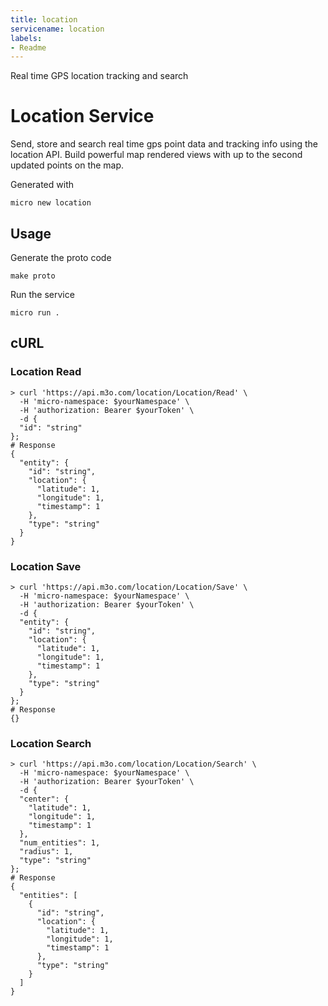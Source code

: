 ```yaml
---
title: location
servicename: location
labels: 
- Readme
---
```

Real time GPS location tracking and search

# Location Service

Send, store and search real time gps point data and tracking info using the location API. 
Build powerful map rendered views with up to the second updated points on the map.

Generated with

```
micro new location
```

## Usage

Generate the proto code

```
make proto
```

Run the service

```
micro run .
```

## cURL


### Location Read
<!-- We use the request body description here as endpoint descriptions are not
being lifted correctly from the proto by the openapi spec generator -->

```shell
> curl 'https://api.m3o.com/location/Location/Read' \
  -H 'micro-namespace: $yourNamespace' \
  -H 'authorization: Bearer $yourToken' \
  -d {
  "id": "string"
};
# Response
{
  "entity": {
    "id": "string",
    "location": {
      "latitude": 1,
      "longitude": 1,
      "timestamp": 1
    },
    "type": "string"
  }
}
```


### Location Save
<!-- We use the request body description here as endpoint descriptions are not
being lifted correctly from the proto by the openapi spec generator -->

```shell
> curl 'https://api.m3o.com/location/Location/Save' \
  -H 'micro-namespace: $yourNamespace' \
  -H 'authorization: Bearer $yourToken' \
  -d {
  "entity": {
    "id": "string",
    "location": {
      "latitude": 1,
      "longitude": 1,
      "timestamp": 1
    },
    "type": "string"
  }
};
# Response
{}
```


### Location Search
<!-- We use the request body description here as endpoint descriptions are not
being lifted correctly from the proto by the openapi spec generator -->

```shell
> curl 'https://api.m3o.com/location/Location/Search' \
  -H 'micro-namespace: $yourNamespace' \
  -H 'authorization: Bearer $yourToken' \
  -d {
  "center": {
    "latitude": 1,
    "longitude": 1,
    "timestamp": 1
  },
  "num_entities": 1,
  "radius": 1,
  "type": "string"
};
# Response
{
  "entities": [
    {
      "id": "string",
      "location": {
        "latitude": 1,
        "longitude": 1,
        "timestamp": 1
      },
      "type": "string"
    }
  ]
}
```


